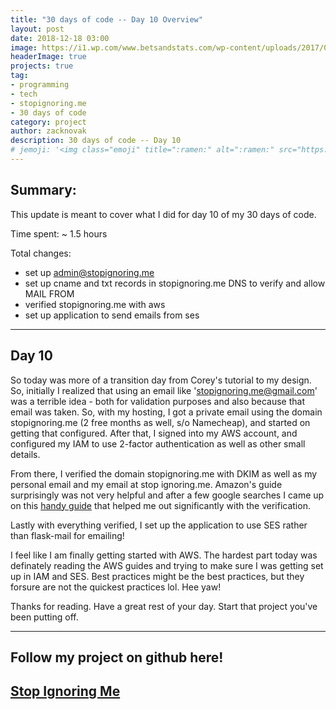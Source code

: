 ```yaml
---
title: "30 days of code -- Day 10 Overview"
layout: post
date: 2018-12-18 03:00
image: https://i1.wp.com/www.betsandstats.com/wp-content/uploads/2017/03/Day-10.png?w=256
headerImage: true
projects: true
tag:
- programming
- tech
- stopignoring.me
- 30 days of code
category: project
author: zacknovak
description: 30 days of code -- Day 10
# jemoji: '<img class="emoji" title=":ramen:" alt=":ramen:" src="https://assets.github.com/images/icons/emoji/unicode/1f35c.png" height="20" width="20" align="absmiddle">'
---
```


## Summary:

This update is meant to cover what I did for day 10 of my 30 days of code.

Time spent: ~ 1.5 hours

Total changes:

- set up admin@stopignoring.me
- set up cname and txt records in stopignoring.me DNS to verify and allow MAIL FROM
- verified stopignoring.me with aws
- set up application to send emails from ses

---

## Day 10

So today was more of a transition day from Corey's tutorial to my design. So, initially I realized that using an email like 'stopignoring.me@gmail.com' was a terrible idea - both for validation purposes and also because that email was taken. So, with my hosting, I got a private email using the domain stopignoring.me (2 free months as well, s/o Namecheap), and started on getting that configured. After that, I signed into my AWS account, and configured my IAM to use 2-factor authentication as well as other small details.

From there, I verified the domain stopignoring.me with DKIM as well as my personal email and my email at stop ignoring.me. Amazon's guide surprisingly was not very helpful and after a few google searches I came up on this [handy guide](https://blog.lunchbunch.me/aws-ses-domain-verification) that helped me out significantly with the verification.

Lastly with everything verified, I set up the application to use SES rather than flask-mail for emailing!

I feel like I am finally getting started with AWS. The hardest part today was definately reading the AWS guides and trying to make sure I was getting set up in IAM and SES. Best practices might be the best practices, but they forsure are not the quickest practices lol. Hee yaw!

Thanks for reading. Have a great rest of your day. Start that project you've been putting off.

--- 
## Follow my project on github here!
[Stop Ignoring Me](https://github.com/Novak478/stopignoringme)
---

[1]: http://daringfireball.net/projects/markdown/
[2]: http://www.fileformat.info/info/unicode/char/2163/index.htm
[3]: http://www.markitdown.net/
[4]: http://daringfireball.net/projects/markdown/basics
[5]: http://daringfireball.net/projects/markdown/syntax
[6]: http://kune.fr/wp-content/uploads/2013/10/ghost-blog.jpg
